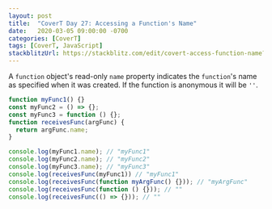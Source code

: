 ```yaml
---
layout: post
title:  "CoverT Day 27: Accessing a Function's Name"
date:   2020-03-05 09:00:00 -0700
categories: [CoverT]
tags: [CoverT, JavaScript]
stackblitzUrl: https://stackblitz.com/edit/covert-access-function-name?file=index.js
---
```


A `function` object's read-only `name` property indicates the `function`'s name as specified when it was created. If the function is anonymous it will be `''`.

```javascript
function myFunc1() {}
const myFunc2 = () => {};
const myFunc3 = function () {};
function receivesFunc(argFunc) {
  return argFunc.name;
}

console.log(myFunc1.name); // "myFunc1"
console.log(myFunc2.name); // "myFunc2"
console.log(myFunc3.name); // "myFunc3"
console.log(receivesFunc(myFunc1)) // "myFunc1"
console.log(receivesFunc(function myArgFunc() {})); // "myArgFunc"
console.log(receivesFunc(function () {})); // ""
console.log(receivesFunc(() => {})); // ""
```